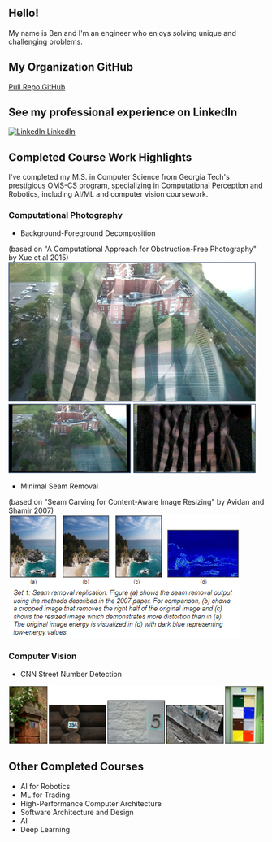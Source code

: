 <!--
**bbooher/bbooher** is a ✨ _special_ ✨ repository because its `README.md` (this file) appears on your GitHub profile.
-->
## Hello!
My name is Ben and I'm an engineer who enjoys solving unique and challenging problems.

## My Organization GitHub
[Pull Repo GitHub](https://github.com/PullRepo)

## See my professional experience on LinkedIn
[![LinkedIn](https://i.sstatic.net/gVE0j.png) LinkedIn](https://www.linkedin.com/in/bjbooher/)


## Completed Course Work Highlights
I've completed my M.S. in Computer Science from Georgia Tech's prestigious OMS-CS program, specializing in Computational Perception and Robotics, including AI/ML and computer vision coursework.

### Computational Photography
- Background-Foreground Decomposition

(based on "A Computational Approach for Obstruction-Free Photography" by Xue et al 2015)
![Obstruction Free Photography](https://github.com/bbooher/bbooher/blob/master/Obstruction.png)

- Minimal Seam Removal

(based on "Seam Carving for Content-Aware Image Resizing" by Avidan and Shamir 2007)
![Seam Removal](https://github.com/bbooher/bbooher/blob/master/Seams.png)

### Computer Vision
- CNN Street Number Detection

![Digit Detection](https://github.com/bbooher/bbooher/blob/master/Digits.png)

## Other Completed Courses
- AI for Robotics
- ML for Trading
- High-Performance Computer Architecture
- Software Architecture and Design
- AI
- Deep Learning
